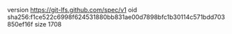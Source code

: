 version https://git-lfs.github.com/spec/v1
oid sha256:f1ce522c6998f624531880bb831ae00d7898bfc1b30114c571bdd703850ef16f
size 1708
